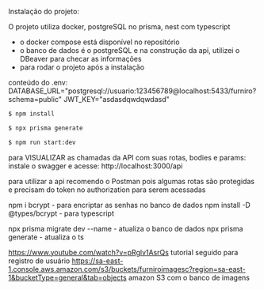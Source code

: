 Instalação do projeto:

O projeto utiliza docker, postgreSQL no prisma, nest com typescript

- o docker compose está disponível no repositório
- o banco de dados é o postgreSQL e na construção da api, utilizei o DBeaver para checar as informações
- para rodar o projeto após a instalação

conteúdo do .env:
DATABASE_URL="postgresql://usuario:123456789@localhost:5433/furniro?schema=public"
JWT_KEY="asdasdqwdqwdasd"

```bash
$ npm install

$ npx prisma generate

$ npm run start:dev

```

para VISUALIZAR as chamadas da API com suas rotas, bodies e params:
instale o swagger e acesse:
http://localhost:3000/api

para utilizar a api recomendo o Postman pois algumas rotas são protegidas e precisam do token no authorization para serem acessadas

npm i bcrypt - para encriptar as senhas no banco de dados
npm install -D @types/bcrypt - para typescript

npx prisma migrate dev --name - atualiza o banco de dados
npx prisma generate - atualiza o ts

https://www.youtube.com/watch?v=pRglv1AsrQs tutorial seguido para registro de usuário
https://sa-east-1.console.aws.amazon.com/s3/buckets/furniroimagesc?region=sa-east-1&bucketType=general&tab=objects amazon S3 com o banco de imagens

